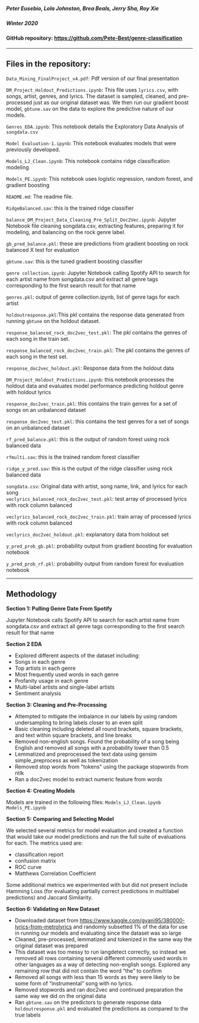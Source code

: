##### Peter Eusebio, Lola Johnston, Brea Beals, Jerry Sha, Roy Xie
##### Winter 2020

#### GitHub repository: https://github.com/Pete-Best/genre-classification
------------------------------------------------------------------------------------------------------------------------------
## Files in the repository:

`Data_Mining_FinalProject_v4.pdf`: Pdf version of our final presentation

`DM_Project_Holdout_Predictions.ipynb`: This file uses `lyrics.csv`, with songs, artist, genres, and lyrics. The dataset is sampled, cleaned, and pre-processed just as our original dataset was. We then run our gradient boost model, `gbtune.sav` on the data to explore the predictive nature of our models. 

`Genres_EDA.ipynb`: This notebook details the Exploratory Data Analysis of `songdata.csv`

`Model Evaluation-1.ipynb`:  This notebook evaluates models that were previously developed.

`Models_LJ_Clean.ipynb`: This notebook contains ridge classification modeling

`Models_PE.ipynb`:  This notebook uses logistic regression, random forest, and gradient boosting

`README.md`: The readme file.

`RidgeBalanced.sav`: this is the trained ridge classifier

`balance_DM_Project_Data_Cleaning_Pre_Split_Doc2Vec.ipynb`: Jupyter Notebook file cleaning songdata.csv, extracting features, preparing it for modeling, and balancing on the rock genre label.

`gb_pred_balance.pkl`: these are predictions from gradient boosting on rock balanced X test for evaluation

`gbtune.sav`: this is the tuned gradient boosting classifier

`genre collection.ipynb`: Jupyter Notebook calling Spotify API to search for each artist name from songdata.csv and extract all genre tags corresponding to the first search result for that name

`genres.pkl`: output of genre collection.ipynb, list of genre tags for each artist

`holdoutresponse.pkl`:This pkl contains the response data generated from running `gbtune` on the holdout dataset.

`response_balanced_rock_doc2vec_test.pkl`: The pkl contains the genres of each song in the train set.

`response_balanced_rock_doc2vec_train.pkl`: The pkl contains the genres of each song in the test set.

`response_doc2vec_holdout.pkl`: Response data from the holdout data 

`DM_Project_Holdout_Predictions.ipynb`: this notebook processes the holdout data and evaluates model performance predicting holdout genre with holdout lyrics

`response_doc2vec_train.pkl`: this contains the train genres for a set of songs on an unbalanced dataset

`response_doc2vec_test.pkl`: this contains the test genres for a set of songs on an  unbalanced dataset

`rf_pred_balance.pkl`: this is the output of random forest using rock balanced data

`rfmulti.sav`: this is the trained random forest classifier

`ridge_y_pred.sav`: this is the output of the ridge classifier using rock balanced data

`songdata.csv`: Original data with artist, song name, link, and lyrics for each song  
`veclyrics_balanced_rock_doc2vec_test.pkl`: test array of processed lyrics with rock column balanced

`veclyrics_balanced_rock_doc2vec_train.pkl`: train array of processed lyrics with rock column balanced

`veclyrics_doc2vec_holdout.pkl`: explanatory data from holdout set 

`y_pred_prob_gb.pkl`: probability output from gradient boosting for evaluation notebook

`y_pred_prob_rf.pkl`: probability output from random forest for evaluation notebook

------------------------------------------------------------------------------------------------------------------------------

## Methodology

**Section 1: Pulling Genre Date From Spotify**

Jupyter Notebook calls Spotify API to search for each artist name from songdata.csv and extract all genre tags corresponding to the first search result for that name

**Section 2 EDA**

 * Explored different aspects of the dataset including: 
 * Songs in each genre
 * Top artists in each genre
 * Most frequently used words in each genre
 * Profanity usage in each genre
 * Multi-label artists and single-label artists
 * Sentiment analysis
 
**Section 3: Cleaning and Pre-Processing** 

 * Attempted to mitigate the imbalance in our labels by using random undersampling to bring labels closer to an even split
 * Basic cleaning including deleted all round brackets, square brackets, and text within square brackets, and line breaks
 * Removed non-english songs. Found the probability of a song being English and removed all songs with a probability lower than 0.5
 * Lemmatized and preprocessed the text data using gensim simple_preprocess as well as tokenization
 * Removed stop words from "tokens" using the package stopwords from ntlk
 * Ran a doc2vec model to extract numeric feature from words

**Section 4: Creating Models** 

Models are trained in the following files:
`Models_LJ_Clean.ipynb`
`Models_PE.ipynb`

**Section 5: Comparing and Selecting Model** 

We selected several metrics for model evaluation and created a function that would take our model predictions and run the full suite of evaluations for each. The metrics used are:
 * classification report
 * confusion matrix
 * ROC curve
 * Matthews Correlation Coefficient
 
Some additional metrics we experimented with but did not present include Hamming Loss (for evaluating partially correct predictions in multilabel predictions) and Jaccard Similarity.

**Section 6: Validating on New Dataset** 

 * Downloaded dataset from https://www.kaggle.com/gyani95/380000-lyrics-from-metrolyrics and randomly subsetted 1% of the data for use in running our models and evaluating since the dataset was so large
 * Cleaned, pre-processed, lemmatized and tokenized in the same way the original dataset was prepared
 * This dataset was too messy to run langdetect correctly, so instead we removed all rows containing several different commonly used words in other languages as a way of detecting non-english songs. Explored any remaining row that did not contain the word “the” to confirm
 * Removed all songs with less than 15 words as they were likely to be some form of “instrumental” song with no lyrics. 
 * Removed stopwords and ran doc2vec and continued preparation the same way we did on the original data
 * Ran `gbtune.sav` on the predictors to generate response data `holdoutresponse.pkl` and evaluated the predictions as compared to the true labels

